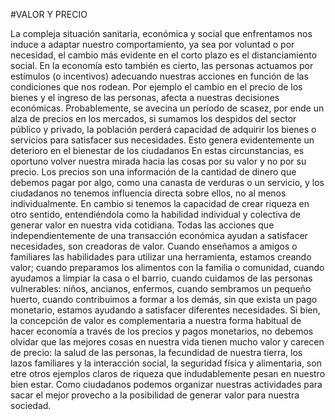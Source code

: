 ﻿#VALOR Y PRECIO

La compleja situación sanitaria, económica y social que enfrentamos nos induce a adaptar nuestro comportamiento, ya sea por voluntad o por necesidad, el cambio más evidente en el corto plazo es el distanciamiento social. 
En la economía esto también es cierto, las personas actuamos por estímulos (o incentivos) adecuando nuestras acciones en función de las condiciones que nos rodean. Por ejemplo el cambio en el precio de los bienes y el ingreso de las personas, afecta a nuestras decisiones económicas.
Probablemente, se avecina un período de scasez, por ende un alza de precios en los mercados, si sumamos los despidos del sector público y privado, la población perderá capacidad de adquirir los bienes o servicios para satisfacer sus necesidades. Esto genera evidentemente un deterioro en el bienestar de los ciudadanos 
En estas circunstancias, es oportuno volver nuestra mirada hacia las cosas por su valor y no por su precio. Los precios son una información de la cantidad de dinero que debemos pagar por algo, como una canasta de verduras o un servicio, y los ciudadanos no tenemos influencia directa sobre ellos, no al menos individualmente. En cambio si tenemos la capacidad de crear riqueza en otro sentido, entendiéndola como la habilidad individual y colectiva de generar valor en nuestra vida cotidiana.
Todas las acciones que independientemente de una transacción económica ayudan a satisfacer necesidades, son creadoras de valor. Cuando enseñamos a amigos o familiares las habilidades para utilizar una herramienta, estamos creando valor; cuando preparamos los alimentos con la familia o comunidad, cuando ayudamos a limpiar la casa o el barrio, cuando cuidamos de las personas vulnerables: niños, ancianos, enfermos, cuando sembramos un pequeño huerto, cuando contribuimos a formar a los demás, sin que exista un pago monetario, estamos ayudando a satisfacer diferentes necesidades.
Si bien, la concepción de valor es complementaria a nuestra forma habitual de hacer economía a través de los precios y pagos monetarios, no debemos olvidar que las mejores cosas en nuestra vida tienen mucho valor y carecen de precio: la salud de las personas, la fecundidad de nuestra tierra, los lazos familiares y la interacción social, la seguridad física y alimentaria, son etre otros ejemplos claros de riqueza que indudablemente pesan en nuestro bien estar.
Como ciudadanos podemos organizar nuestras actividades para sacar el mejor provecho a la posibilidad de generar valor para nuestra sociedad.
